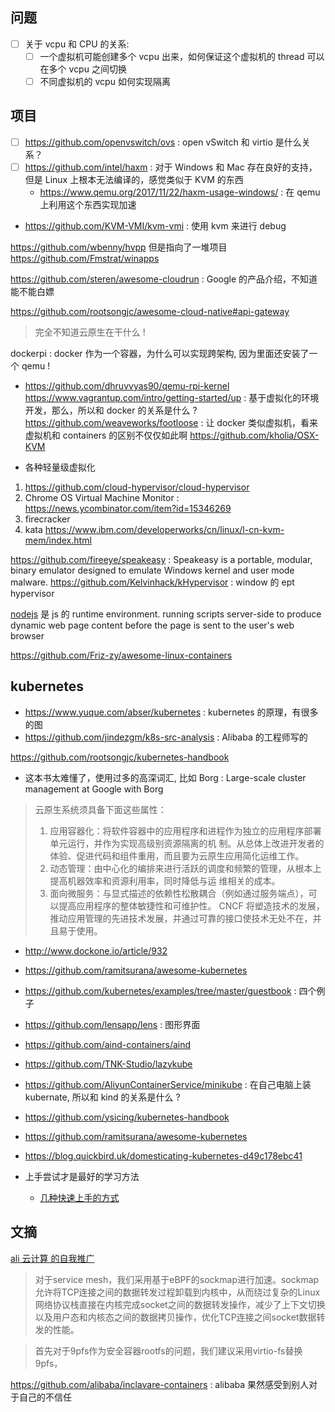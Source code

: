 ## 问题
- [ ] 关于 vcpu 和 CPU 的关系:
  - [ ] 一个虚拟机可能创建多个 vcpu 出来，如何保证这个虚拟机的 thread 可以在多个 vcpu 之间切换
  - [ ] 不同虚拟机的 vcpu 如何实现隔离

## 项目
- [ ] https://github.com/openvswitch/ovs : open vSwitch 和 virtio 是什么关系？
- [ ] https://github.com/intel/haxm : 对于 Windows 和 Mac 存在良好的支持，但是 Linux 上根本无法编译的，感觉类似于 KVM 的东西
  - https://www.qemu.org/2017/11/22/haxm-usage-windows/ : 在 qemu 上利用这个东西实现加速

- https://github.com/KVM-VMI/kvm-vmi : 使用 kvm 来进行 debug

https://github.com/wbenny/hvpp 但是指向了一堆项目
https://github.com/Fmstrat/winapps

https://github.com/steren/awesome-cloudrun : Google 的产品介绍，不知道能不能白嫖

https://github.com/rootsongjc/awesome-cloud-native#api-gateway
> 完全不知道云原生在干什么 !

dockerpi : docker 作为一个容器，为什么可以实现跨架构, 因为里面还安装了一个 qemu !
  - https://github.com/dhruvvyas90/qemu-rpi-kernel
https://www.vagrantup.com/intro/getting-started/up : 基于虚拟化的环境开发，那么，所以和 docker 的关系是什么 ?
https://github.com/weaveworks/footloose : 让 docker 类似虚拟机，看来虚拟机和 containers 的区别不仅仅如此啊
https://github.com/kholia/OSX-KVM

- 各种轻量级虚拟化
1. https://github.com/cloud-hypervisor/cloud-hypervisor
3. Chrome OS Virtual Machine Monitor : https://news.ycombinator.com/item?id=15346269
4. firecracker
5. kata
https://www.ibm.com/developerworks/cn/linux/l-cn-kvm-mem/index.html

https://github.com/fireeye/speakeasy : Speakeasy is a portable, modular, binary emulator designed to emulate Windows kernel and user mode malware.
https://github.com/Kelvinhack/kHypervisor : window 的 ept hypervisor

[nodejs](https://en.wikipedia.org/wiki/Node.js) 是 js 的 runtime environment. running scripts server-side to produce dynamic web page content before the page is sent to the user's web browser

https://github.com/Friz-zy/awesome-linux-containers
## kubernetes
- https://www.yuque.com/abser/kubernetes : kubernetes 的原理，有很多的图
- https://github.com/jindezgm/k8s-src-analysis : Alibaba 的工程师写的

https://github.com/rootsongjc/kubernetes-handbook
  - 这本书太难懂了，使用过多的高深词汇, 比如 Borg : Large-scale cluster management at Google with Borg
> 云原⽣系统须具备下⾯这些属性：
> 1. 应⽤容器化：将软件容器中的应⽤程序和进程作为独⽴的应⽤程序部署单元运⾏，并作为实现⾼级别资源隔离的机 制。从总体上改进开发者的体验、促进代码和组件重⽤，⽽且要为云原⽣应⽤简化运维⼯作。
> 2. 动态管理：由中⼼化的编排来进⾏活跃的调度和频繁的管理，从根本上提⾼机器效率和资源利⽤率，同时降低与运 维相关的成本。
> 3. ⾯向微服务：与显式描述的依赖性松散耦合（例如通过服务端点），可以提⾼应⽤程序的整体敏捷性和可维护性。 CNCF 将塑造技术的发展，推动应⽤管理的先进技术发展，并通过可靠的接⼝使技术⽆处不在，并且易于使⽤。

- http://www.dockone.io/article/932
- https://github.com/ramitsurana/awesome-kubernetes
- https://github.com/kubernetes/examples/tree/master/guestbook : 四个例子
- https://github.com/lensapp/lens : 图形界面
- https://github.com/aind-containers/aind
- https://github.com/TNK-Studio/lazykube
- https://github.com/AliyunContainerService/minikube : 在自己电脑上装 kubernate, 所以和 kind 的关系是什么 ?

- https://github.com/ysicing/kubernetes-handbook
- https://github.com/ramitsurana/awesome-kubernetes
- https://blog.quickbird.uk/domesticating-kubernetes-d49c178ebc41

- 上手尝试才是最好的学习方法
  - [几种快速上手的方式](https://mp.weixin.qq.com/s/vsicQ6Qn2YDzuD4q2EUK7w)

## 文摘
[ali 云计算 的自我推广](https://mp.weixin.qq.com/s/5WKDZfzIQE3QB-Io1lmG-w)

> 对于service mesh，我们采用基于eBPF的sockmap进行加速。sockmap允许将TCP连接之间的数据转发过程卸载到内核中，从而绕过复杂的Linux网络协议栈直接在内核完成socket之间的数据转发操作，减少了上下文切换以及用户态和内核态之间的数据拷贝操作，优化TCP连接之间socket数据转发的性能。

> 首先对于9pfs作为安全容器rootfs的问题，我们建议采用virtio-fs替换9pfs，

https://github.com/alibaba/inclavare-containers : alibaba 果然感受到别人对于自己的不信任
